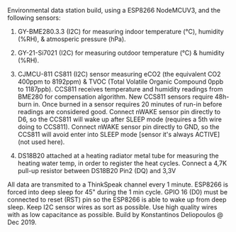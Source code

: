 Environmental data station build, using a ESP8266 NodeMCUV3, and the following sensors:
  
   1. GY-BME280.3.3 (I2C) for measuring indoor temperature (°C), humidity (%RH), & atmosperic pressure (hPa).
   
   2. GY-21-Si7021  (I2C) for measuring outdoor temperature (°C) & humidity (%RH).
   
   3. CJMCU-811 CS811 (I2C) sensor measuring eCO2 (the equivalent CO2 400ppm to 8192ppm) & TVOC (Total Volatile Organic Compound 0ppb           to 1187ppb).
      CCS811 receives temperature and humidity readings from BME280 for compensation algorithm.
      New CCS811 sensors require 48h-burn in. Once burned in a sensor requires 20 minutes of run-in before readings are considered good.
      Connect nWAKE sensor pin directly to D6, so the CCS811 will wake up after SLEEP mode (requires a 5th wire doing to CCS811).
      Connect nWAKE sensor pin directly to GND, so the CCS811 will avoid enter into SLEEP mode [sensor it's always ACTIVE] (not used             here).
      
   4. DS18B20 attached at a heating radiator metal tube for measuring the heating water temp, in order to register the heat cycles.
      Connect a 4,7K pull-up resistor between DS18B20 Pin2 (DQ) and 3,3V
   
   All data are transmited to a ThinkSpeak channel every 1 minute.
   ESP8266 is forced into deep sleep for 45" during the 1 min cycle.
   GPIO 16 (D0) must be connected to reset (RST) pin so the ESP8266 is able to wake up from deep sleep.
   Keep I2C sensor wires as sort as possible. Use high quality wires with as low capacitance as possible.
   Build by Konstantinos Deliopoulos @ Dec 2019.
